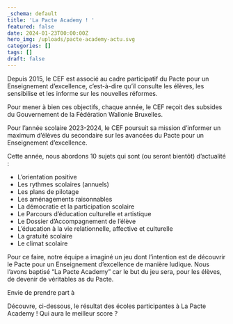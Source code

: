 ```yaml
---
_schema: default
title: 'La Pacte Academy ! '
featured: false
date: 2024-01-23T00:00:00Z
hero_img: /uploads/pacte-academy-actu.svg
categories: []
tags: []
draft: false
---
```

Depuis 2015, le CEF est associé au cadre participatif du Pacte pour un Enseignement d’excellence, c’est-à-dire qu’il consulte les élèves, les sensibilise et les informe sur les nouvelles réformes.

Pour mener à bien ces objectifs, chaque année, le CEF reçoit des subsides du Gouvernement de la Fédération Wallonie Bruxelles.

Pour l’année scolaire 2023-2024, le CEF poursuit sa mission d’informer un maximum d’élèves du secondaire sur les avancées du Pacte pour un Enseignement d’excellence.

Cette année, nous abordons 10 sujets qui sont (ou seront bientôt) d’actualité :

* L’orientation positive
* Les rythmes scolaires (annuels)
* Les plans de pilotage
* Les aménagements raisonnables
* La démocratie et la participation scolaire
* Le Parcours d’éducation culturelle et artistique
* Le Dossier d’Accompagnement de l’élève
* L’éducation à la vie relationnelle, affective et culturelle
* La gratuité scolaire
* Le climat scolaire&nbsp;

Pour ce faire, notre équipe a imaginé un jeu dont l’intention est de découvrir le Pacte pour un Enseignement d’excellence de manière ludique. Nous l’avons baptisé “La Pacte Academy” car le but du jeu sera, pour les élèves, de devenir de véritables as du Pacte.&nbsp;

Envie de prendre part à&nbsp;

Découvre, ci-dessous, le résultat des écoles participantes à La Pacte Academy ! Qui aura le meilleur score ?